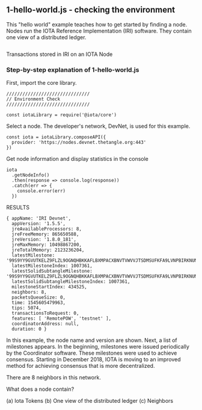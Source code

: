 ## 1-hello-world.js  - checking the environment

This "hello world" example teaches how to get started by finding a node.  Nodes run the IOTA Reference Implementation (IRI) software.  They contain one view of a distributed ledger.

![]()

Transactions stored in IRI on an IOTA Node



###  Step-by-step explanation of 1-hello-world.js

First, import the core library.

```
///////////////////////////////
// Environment Check
///////////////////////////////

const iotaLibrary = require('@iota/core')
```

Select a node.  The developer's network, DevNet, is used for this example.

```
const iota = iotaLibrary.composeAPI({
  provider: 'https://nodes.devnet.thetangle.org:443'
})
```

Get node information and display statistics in the console

```
iota
  .getNodeInfo()
  .then(response => console.log(response))
  .catch(err => {
    console.error(err)
  })
```

RESULTS

```
{ appName: 'IRI Devnet',
  appVersion: '1.5.5',
  jreAvailableProcessors: 8,
  jreFreeMemory: 865650588,
  jreVersion: '1.8.0_181',
  jreMaxMemory: 10498867200,
  jreTotalMemory: 2123236204,
  latestMilestone: '99S9YY9GVUTKELZ9FLZL9OGNQHBKKAFLBXMPACXBNVTVWVVJTSDMSUFKFA9LVNPBIRKNUNXFLJOEO9999',
  latestMilestoneIndex: 1007361,
  latestSolidSubtangleMilestone: '99S9YY9GVUTKELZ9FLZL9OGNQHBKKAFLBXMPACXBNVTVWVVJTSDMSUFKFA9LVNPBIRKNUNXFLJOEO9999',
  latestSolidSubtangleMilestoneIndex: 1007361,
  milestoneStartIndex: 434525,
  neighbors: 8,
  packetsQueueSize: 0,
  time: 1545605479963,
  tips: 5074,
  transactionsToRequest: 0,
  features: [ 'RemotePOW', 'testnet' ],
  coordinatorAddress: null,
  duration: 0 }
```

In this example, the node name and version are shown.  Next, a list of milestones appears.  In the beginning, milestones were issued periodically by the Coordinator software.  These milestones were used to achieve consensus.  Starting in December 2018, IOTA is moving to an improved method for achieving consensus that is more decentralized.  

There are 8 neighbors in this network.


What does a node contain?

(a) Iota Tokens
(b) One view of the distributed ledger
(c) Neighbors
